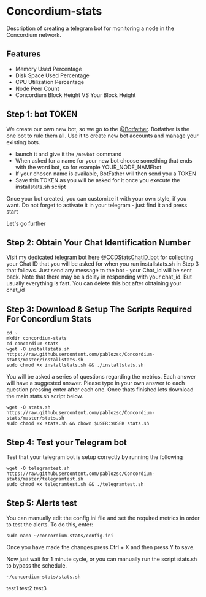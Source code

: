 # Concordium-stats
Description of creating a telegram bot for monitoring a node in the Concordium network. 

## Features
- Memory Used Percentage
- Disk Space Used Percentage
- CPU Utilization Percentage
- Node Peer Count
- Concordium Block Height VS Your Block Height

## Step 1: bot TOKEN

We create our own new bot, so we go to the [@Botfather](https://t.me/BotFather). Botfather is the one bot to rule them all. Use it to create new bot accounts and manage your existing bots. 

- launch it and give it the `/newbot` command
- When asked for a name for your new bot choose something that ends with the word bot, so for example YOUR_NODE_NAMEbot
- If your chosen name is available, BotFather will then send you a TOKEN
- Save this TOKEN as you will be asked for it once you execute the installstats.sh script

Once your bot created, you can customize it with your own style, if you want. Do not forget to activate it in your telegram - just find it and press start

Let's go further

## Step 2: Obtain Your Chat Identification Number

Visit my dedicated telegram bot here [@CCDStatsChatID_bot](https://t.me/CCDStatsChatID_bot) for collecting your Chat ID that you will be asked for when you run installstats.sh in Step 3 that follows. Just send any message to the bot - your Chat_id will be sent back. Note that there may be a delay in responding with your chat_id. But usually everything is fast. You can delete this bot after obtaining your chat_id

## Step 3: Download & Setup The Scripts Required For Concordium Stats

```
cd ~
mkdir concordium-stats
cd concordium-stats
wget -O installstats.sh https://raw.githubusercontent.com/pablozsc/Concordium-stats/master/installstats.sh
sudo chmod +x installstats.sh && ./installstats.sh
```

You will be asked a series of questions regarding the metrics. Each answer will have a suggested answer. Please type in your own answer to each question pressing enter after each one. Once thats finished lets download the main stats.sh script below.

```
wget -O stats.sh https://raw.githubusercontent.com/pablozsc/Concordium-stats/master/stats.sh
sudo chmod +x stats.sh && chown $USER:$USER stats.sh
```

## Step 4: Test your Telegram bot

Test that your telegram bot is setup correctly by running the following

```
wget -O telegramtest.sh https://raw.githubusercontent.com/pablozsc/Concordium-stats/master/telegramtest.sh
sudo chmod +x telegramtest.sh && ./telegramtest.sh

```

## Step 5: Alerts test

You can manually edit the config.ini file and set the required metrics in order to test the alerts. To do this, enter:

```
sudo nano ~/concordium-stats/config.ini
```
Once you have made the changes press Ctrl + X and then press Y to save.


Now just wait for 1 minute cycle, or you can manually run the script stats.sh to bypass the schedule.
```
~/concordium-stats/stats.sh
```

test1 test2 test3
